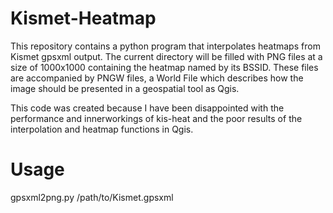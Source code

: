 Kismet-Heatmap
==============

This repository contains a python program that interpolates heatmaps from Kismet gpsxml output. The current directory will be filled with PNG files at a size of 1000x1000 containing the heatmap named by its BSSID. These files are accompanied by PNGW files, a World File which describes how the image should be presented in a geospatial tool as Qgis.

This code was created because I have been disappointed with the performance and innerworkings of kis-heat and the poor results of the interpolation and heatmap functions in Qgis.


Usage
=====

gpsxml2png.py /path/to/Kismet.gpsxml
